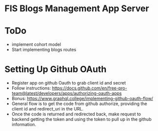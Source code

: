 # FIS Blogs Management App Server

# ToDo
- implement cohort model
- Start implementing blogs routes

# Setting Up Github OAuth
- Register app on github Oauth to grab client id and secret
- Follow instructions: https://docs.github.com/en/free-pro-team@latest/developers/apps/authorizing-oauth-apps
- Bonus: https://www.graphql.college/implementing-github-oauth-flow/
- General flow is to get the code from github authorize, providing the client id and redirect_uri in the URL.
- Once the code is returned and redirected back, make request to backend getting the token and using the token to pull up in the github information. 